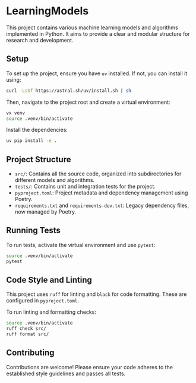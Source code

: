 # LearningModels

This project contains various machine learning models and algorithms implemented in Python. It aims to provide a clear and modular structure for research and development.

## Setup

To set up the project, ensure you have `uv` installed. If not, you can install it using:

```bash
curl -LsSf https://astral.sh/uv/install.sh | sh
```

Then, navigate to the project root and create a virtual environment:

```bash
vx venv
source .venv/bin/activate
```

Install the dependencies:

```bash
uv pip install -e .
```

## Project Structure

- `src/`: Contains all the source code, organized into subdirectories for different models and algorithms.
- `tests/`: Contains unit and integration tests for the project.
- `pyproject.toml`: Project metadata and dependency management using Poetry.
- `requirements.txt` and `requirements-dev.txt`: Legacy dependency files, now managed by Poetry.

## Running Tests

To run tests, activate the virtual environment and use `pytest`:

```bash
source .venv/bin/activate
pytest
```

## Code Style and Linting

This project uses `ruff` for linting and `black` for code formatting. These are configured in `pyproject.toml`.

To run linting and formatting checks:

```bash
source .venv/bin/activate
ruff check src/
ruff format src/
```

## Contributing

Contributions are welcome! Please ensure your code adheres to the established style guidelines and passes all tests.
